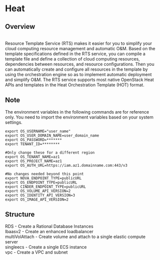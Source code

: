 # Heat

## Overview  

<br/>
Resource Template Service (RTS) makes it easier for you to simplify your cloud computing resource management and automatic O&M. Based on the template specifications defined in the RTS service, you can compile a template file and define a collection of cloud computing resources, dependencies between resources, and resource configurations. Then you can automatically create and configure all resources in the template by using the orchestration engine so as to implement automatic deployment and simplify O&M. The RTS service supports most native OpenStack Heat APIs and templates in the Heat Orchestration Template (HOT) format.
<br/>

<h2>Note</h2> 

The environment variables in the following commands are for reference only. You need to import the environment variables based on your system settings.
```
export OS_USERNAME="user_name" 
export OS_USER_DOMAIN_NAME=user_domain_name 
export OS_PASSWORD=******* 
export TENANT_ID=********

#Only change these for a different region
export OS_TENANT_NAME=az1 
export OS_PROJECT_NAME=az1 
export OS_AUTH_URL=https://iam.az1.domainname.com:443/v3

#No changes needed beyond this point
export NOVA_ENDPOINT_TYPE=publicURL 
export OS_ENDPOINT_TYPE=publicURL 
export CINDER_ENDPOINT_TYPE=publicURL 
export OS_VOLUME_API_VERSION=2 
export OS_IDENTITY_API_VERSION=3 
export OS_IMAGE_API_VERSION=2
```

<h2>Structure</h2>
RDS             - Create a Rational Database Instances
</br>
lbaasv2         - Create an enhanced loadbalancer
</br>
multiVolAttach  - Create volume and attach to a single elastic compute server
</br>
singleecs       - Create a single ECS instance
</br>
vpc             - Create a VPC and subnet
</br>

